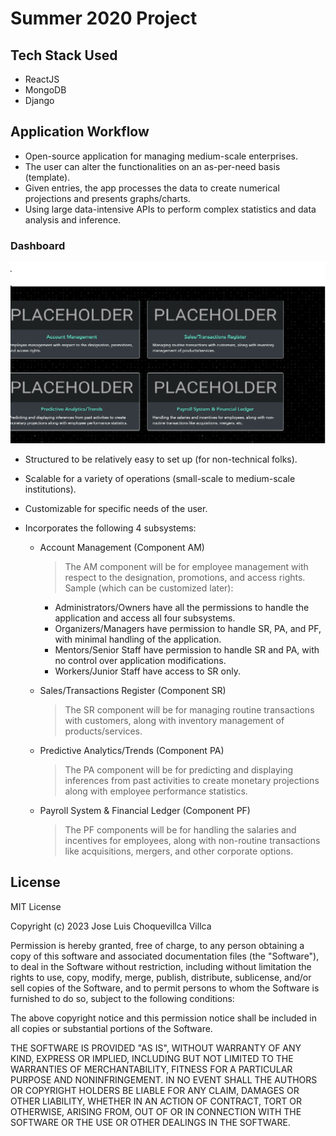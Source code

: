 # Summer 2020 Project

## Tech Stack Used

- ReactJS
- MongoDB
- Django

## Application Workflow

- Open-source application for managing medium-scale enterprises.
- The user can alter the functionalities on an as-per-need basis (template).
- Given entries, the app processes the data to create numerical projections and presents graphs/charts.
- Using large data-intensive APIs to perform complex statistics and data analysis and inference.

### Dashboard

<img src="./Dashboard.png">

- Structured to be relatively easy to set up (for non-technical folks).

- Scalable for a variety of operations (small-scale to medium-scale institutions).

- Customizable for specific needs of the user.

- Incorporates the following 4 subsystems:

  - Account Management (Component AM)

    > The AM component will be for employee management with respect to the designation, promotions, and access rights. Sample (which can be customized later):

    - Administrators/Owners have all the permissions to handle the application and access all four subsystems.
    - Organizers/Managers have permission to handle SR, PA, and PF, with minimal handling of the application.
    - Mentors/Senior Staff have permission to handle SR and PA, with no control over application modifications.
    - Workers/Junior Staff have access to SR only.

  - Sales/Transactions Register (Component SR)
    > The SR component will be for managing routine transactions with customers, along with inventory management of products/services.
  - Predictive Analytics/Trends (Component PA)
    > The PA component will be for predicting and displaying inferences from past activities to create monetary projections along with employee performance statistics.
  - Payroll System & Financial Ledger (Component PF)
    > The PF components will be for handling the salaries and incentives for employees, along with non-routine transactions like acquisitions, mergers, and other corporate options.

## License

MIT License

Copyright (c) 2023 Jose Luis Choquevillca Villca 

Permission is hereby granted, free of charge, to any person obtaining a copy
of this software and associated documentation files (the "Software"), to deal
in the Software without restriction, including without limitation the rights
to use, copy, modify, merge, publish, distribute, sublicense, and/or sell
copies of the Software, and to permit persons to whom the Software is
furnished to do so, subject to the following conditions:

The above copyright notice and this permission notice shall be included in all
copies or substantial portions of the Software.

THE SOFTWARE IS PROVIDED "AS IS", WITHOUT WARRANTY OF ANY KIND, EXPRESS OR
IMPLIED, INCLUDING BUT NOT LIMITED TO THE WARRANTIES OF MERCHANTABILITY,
FITNESS FOR A PARTICULAR PURPOSE AND NONINFRINGEMENT. IN NO EVENT SHALL THE
AUTHORS OR COPYRIGHT HOLDERS BE LIABLE FOR ANY CLAIM, DAMAGES OR OTHER
LIABILITY, WHETHER IN AN ACTION OF CONTRACT, TORT OR OTHERWISE, ARISING FROM,
OUT OF OR IN CONNECTION WITH THE SOFTWARE OR THE USE OR OTHER DEALINGS IN THE
SOFTWARE.
